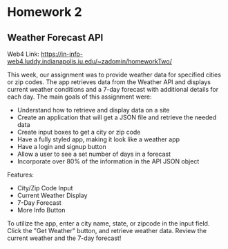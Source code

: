 # Homework 2
## Weather Forecast API

Web4 Link: https://in-info-web4.luddy.indianapolis.iu.edu/~zadomin/homeworkTwo/

This week, our assignment was to provide weather data for specified cities or zip codes. The app retrieves data from the Weather API and displays current weather conditions and a 7-day forecast with additional details for each day. 
The main goals of this assignment were: 
- Understand how to retrieve and display data on a site
- Create an application that will get a JSON file and retrieve the needed data
- Create input boxes to get a city or zip code
- Have a fully styled app, making it look like a weather app
- Have a login and signup button
- Allow a user to see a set number of days in a forecast
- Incorporate over 80% of the information in the API JSON object

Features:
- City/Zip Code Input
- Current Weather Display
- 7-Day Forecast
- More Info Button

To utilize the app, enter a city name, state, or zipcode in the input field. Click the "Get Weather" button, and retrieve weather data. Review the current weather and the 7-day forecast!
